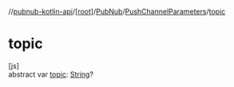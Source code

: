 //[pubnub-kotlin-api](../../../../index.md)/[[root]](../../index.md)/[PubNub](../index.md)/[PushChannelParameters](index.md)/[topic](topic.md)

# topic

[js]\
abstract var [topic](topic.md): [String](https://kotlinlang.org/api/core/kotlin-stdlib/kotlin/-string/index.html)?

